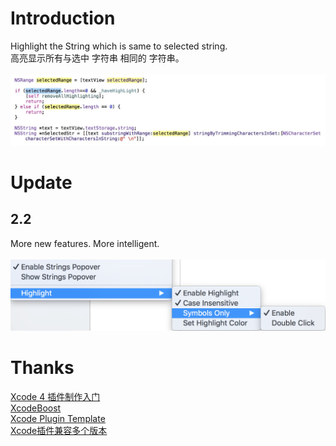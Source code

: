 # Introduction
Highlight the String which is same to selected string.
<br/>
高亮显示所有与选中 字符串 相同的 字符串。
<br/>
<br/>
<img  src="demo.png"  alt="demo.png" />
# Update
## 2.2
More new features. More intelligent.
<br/>
<br/>
<img  src="menu.png"  alt="menu.png" />

# Thanks
<a href ="http://www.onevcat.com/2013/02/xcode-plugin/"> Xcode 4 插件制作入门 </a> <br/>
<a href ="https://github.com/fortinmike/XcodeBoost"> XcodeBoost </a> <br/>
<a href ="https://github.com/kattrali/Xcode-Plugin-Template"> Xcode Plugin Template </a> <br/>
<a href ="http://www.cnblogs.com/lvlin/archive/2013/09/24/3337332.html"> Xcode插件兼容多个版本 </a> <br/>